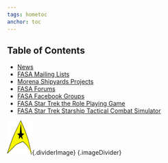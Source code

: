 ```yaml
---
tags: hometoc
anchor: toc
---
```

## Table of Contents

- [News][news]
- [FASA Mailing Lists][mailinglist]
- [Morena Shipyards Projects][projects]
- [FASA Forums][forums]
- [FASA Facebook Groups][facebook]
- [FASA Star Trek the Role Playing Game][rpg]
- [FASA Star Trek Starship Tactical Combat Simulator][ststcs]

![United Federation of Planets](/images/command.svg){.dividerImage} {.imageDivider}

[news]: #news
[mailinglist]: #mailing-lists
[projects]: #projects
[facebook]: #facebook
[forums]: #forums
[rpg]: #fasarpg
[ststcs]: #fasaststcs
